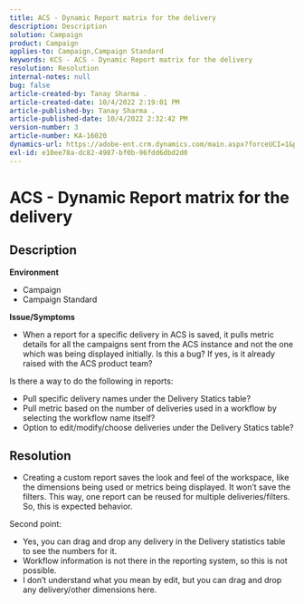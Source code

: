 ```yaml
---
title: ACS - Dynamic Report matrix for the delivery
description: Description
solution: Campaign
product: Campaign
applies-to: Campaign,Campaign Standard
keywords: KCS - ACS - Dynamic Report matrix for the delivery
resolution: Resolution
internal-notes: null
bug: false
article-created-by: Tanay Sharma .
article-created-date: 10/4/2022 2:19:01 PM
article-published-by: Tanay Sharma .
article-published-date: 10/4/2022 2:32:42 PM
version-number: 3
article-number: KA-16020
dynamics-url: https://adobe-ent.crm.dynamics.com/main.aspx?forceUCI=1&pagetype=entityrecord&etn=knowledgearticle&id=4296257c-ef43-ed11-bba2-0022480868ff
exl-id: e10ee78a-dc82-4987-bf0b-96fdd6dbd2d0
---
```

# ACS - Dynamic Report matrix for the delivery

## Description

<b>Environment</b>
- Campaign
- Campaign Standard




<b>Issue/Symptoms</b>

- When a report for a specific delivery in ACS is saved, it pulls metric details for all the campaigns sent from the ACS instance and not the one which was being displayed initially. Is this a bug? If yes, is it already raised with the ACS product team?


Is there a way to do the following in reports:

- Pull specific delivery names under the Delivery Statics table?
- Pull metric based on the number of deliveries used in a workflow by selecting the workflow name itself?
- Option to edit/modify/choose deliveries under the Delivery Statics table?

    



## Resolution


- Creating a custom report saves the look and feel of the workspace, like the dimensions being used or metrics being displayed. It won’t save the filters. This way, one report can be reused for multiple deliveries/filters. So, this is expected behavior.


Second point:



- Yes, you can drag and drop any delivery in the Delivery statistics table to see the numbers for it.
- Workflow information is not there in the reporting system, so this is not possible.
- I don’t understand what you mean by edit, but you can drag and drop any delivery/other dimensions here.
